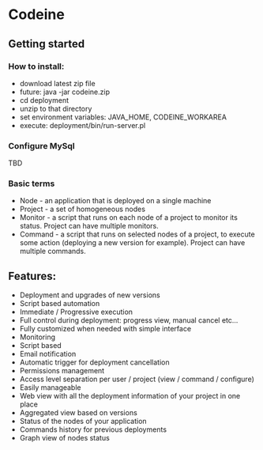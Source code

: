 # Codeine

## Getting started

### How to install:
* download latest zip file
* future: java -jar codeine.zip
* cd deployment
* unzip to that directory
* set environment variables: JAVA_HOME, CODEINE_WORKAREA
* execute: deployment/bin/run-server.pl

### Configure MySql
TBD

### Basic terms
* Node - an application that is deployed on a single machine
* Project - a set of homogeneous nodes
* Monitor - a script that runs on each node of a project to monitor its status. Project can have multiple monitors.
* Command - a script that runs on selected nodes of a project, to execute some action (deploying a new version for example). Project can have multiple commands.

## Features:
* Deployment and upgrades of new versions
 * Script based automation
 * Immediate / Progressive execution
 * Full control during deployment: progress view, manual cancel etc...
 * Fully customized when needed with simple interface
* Monitoring
 * Script based
 * Email notification
 * Automatic trigger for deployment cancellation
* Permissions management
 * Access level separation per user / project (view / command / configure)
 * Easily manageable
* Web view with all the deployment information of your project in one place
 * Aggregated view based on versions
 * Status of the nodes of your application
 * Commands history for previous deployments
 * Graph view of nodes status

